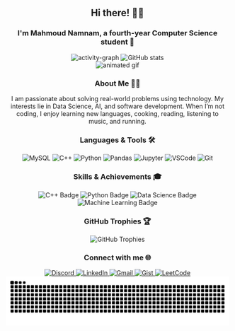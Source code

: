 <!-- Introduction -->
<h2 align="center">Hi there! 👋🏼</h2>
<h3 align="center">I'm Mahmoud Namnam, a fourth-year Computer Science student 🚀</h3>

<!-- Activity Graph & GitHub Stats -->
<div align="center">
  <img src="https://github-readme-activity-graph.vercel.app/graph?username=MahmoudNamNam&area=true&hide_border=true&theme=react-dark" height="200" alt="activity-graph" />
  
  <img src="https://github-readme-stats.vercel.app/api?username=MahmoudNamNam&theme=holi&hide_border=false&include_all_commits=true&count_private=true" height="200" alt="GitHub stats" />
</div>

<!-- Animated GIF -->
<div align="center">
  <img src="https://github.com/MahmoudNamNam/MahmoudNamNam/blob/main/img.gif" height="200" alt="animated gif" />
</div>

<!-- About Me Section -->
<h3 align="center">About Me 👨‍💻</h3>
<p align="center">
  I am passionate about solving real-world problems using technology. My interests lie in Data Science, AI, and software development. When I’m not coding, I enjoy learning new languages, cooking, reading, listening to music, and running.
</p>

<!-- Languages & Tools Section -->
<h3 align="center">Languages & Tools 🛠️</h3>
<div align="center">
  <img src="https://cdn.jsdelivr.net/gh/devicons/devicon/icons/mysql/mysql-original.svg" height="40" alt="MySQL" />
  <img src="https://cdn.jsdelivr.net/gh/devicons/devicon/icons/cplusplus/cplusplus-original.svg" height="40" alt="C++" />
  <img src="https://cdn.jsdelivr.net/gh/devicons/devicon/icons/python/python-original.svg" height="40" alt="Python" />
  <img src="https://cdn.jsdelivr.net/gh/devicons/devicon/icons/pandas/pandas-original.svg" height="40" alt="Pandas" />
  <img src="https://cdn.jsdelivr.net/gh/devicons/devicon/icons/jupyter/jupyter-original.svg" height="40" alt="Jupyter" />
  <img src="https://cdn.jsdelivr.net/gh/devicons/devicon/icons/vscode/vscode-original.svg" height="40" alt="VSCode" />
  <img src="https://cdn.jsdelivr.net/gh/devicons/devicon/icons/git/git-original.svg" height="40" alt="Git" />
</div>

<!-- Skills & Achievements -->
<h3 align="center">Skills & Achievements 🎓</h3>
<div align="center">
  <img src="https://img.shields.io/badge/C++-blue.svg?style=for-the-badge&logo=c%2B%2B&logoColor=white" alt="C++ Badge" />
  <img src="https://img.shields.io/badge/Python-green.svg?style=for-the-badge&logo=python&logoColor=white" alt="Python Badge" />
  <img src="https://img.shields.io/badge/Data_Science-blueviolet?style=for-the-badge&logo=data-science&logoColor=white" alt="Data Science Badge" />
  <img src="https://img.shields.io/badge/Machine_Learning-yellowgreen?style=for-the-badge&logo=machine-learning&logoColor=white" alt="Machine Learning Badge" />
</div>

<!-- GitHub Trophies -->
<h3 align="center">GitHub Trophies 🏆</h3>
<div align="center">
  <img src="https://github-profile-trophy.vercel.app/?username=MahmoudNamNam&theme=darkhub&row=1&column=6&no-frame=true" alt="GitHub Trophies" />
</div>

<!-- Social Links Section -->
<h3 align="center">Connect with me 🌐</h3>
<div align="center">
  <a href="https://discord.com/users/mahmoud1097" target="_blank">
    <img src="https://img.shields.io/static/v1?message=Discord&logo=discord&label=&color=7289DA&logoColor=white&labelColor=&style=for-the-badge" height="35" alt="Discord" />
  </a>
  <a href="https://www.linkedin.com/in/mahmoud-hamed-10666b22a/" target="_blank">
    <img src="https://img.shields.io/static/v1?message=LinkedIn&logo=linkedin&label=&color=0077B5&logoColor=white&labelColor=&style=for-the-badge" height="35" alt="LinkedIn" />
  </a>
  <a href="mailto:mahmoud.namnam72@gmail.com" target="_blank">
    <img src="https://img.shields.io/static/v1?message=Gmail&logo=gmail&label=&color=D14836&logoColor=white&labelColor=&style=for-the-badge" height="35" alt="Gmail" />
  </a>
  <a href="https://gist.github.com/MahmoudNamNam" target="_blank">
    <img src="https://img.shields.io/static/v1?message=Gist&logo=github&label=&color=181717&logoColor=white&labelColor=&style=for-the-badge" height="35" alt="Gist" />
  </a>
  <a href="https://leetcode.com/MahmoudNamNam/" target="_blank">
    <img src="https://img.shields.io/static/v1?message=LeetCode&logo=leetcode&label=&color=FFA116&logoColor=white&labelColor=&style=for-the-badge" height="35" alt="LeetCode" />
  </a>
</div>

<!-- Snake Animation -->
<div align="center">
  <img src="https://github.com/MahmoudNamNam/MahmoudNamNam/blob/output/snake.svg" alt="Snake animation" />
</div>
